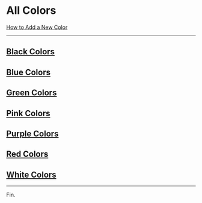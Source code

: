 # All Colors

[How to Add a New Color](./add-new-color.md)

----

## [Black Colors](./black-colors.md)

## [Blue Colors](./blue-colors.md)

## [Green Colors](./green-colors.md)

## [Pink Colors](./pink-colors-by-luminance.md)

## [Purple Colors](./purple-colors.md)

## [Red Colors](./red-colors.md)

## [White Colors](./white-colors-by-luminance.md)

----

Fin.

